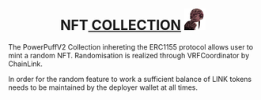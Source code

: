 <h1 align="center">NFT<a href="https://goerli.etherscan.io/token/0xBBdd0DDAec6Abc8fB65D86a50E8521bF6Fc71520#code" target="_blank"> COLLECTION</a> 
<img src="https://github.com/juuroudojo/images/blob/main/Addicted%20to%20Ink.gif" height="44"/></h1> 


The PowerPuffV2 Collection inhereting the ERC1155 protocol allows user to mint a random NFT. Randomisation is realized through VRFCoordinator by ChainLink.

In order for the random feature to work a sufficient balance of LINK tokens needs to be maintained by the deployer wallet at all times.


